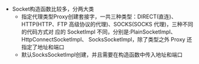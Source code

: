 - Socket构造函数比较多，分两大类
    - 指定代理类型Proxy创建套接字，一共三种类型：DIRECT(直连)、 HTTP(HTTP、FTP 高级协议的代理)、SOCKS(SOCKS 代理)，三种不同的代码方式对 应的 SocketImpl 不同，分别是:PlainSocketImpl、HttpConnectSocketImpl、 SocksSocketImpl，除了类型之外 Proxy 还指定了地址和端口
    - 默认SocksSocketImpl创建，并且需要在构造函数中传入地址和端口